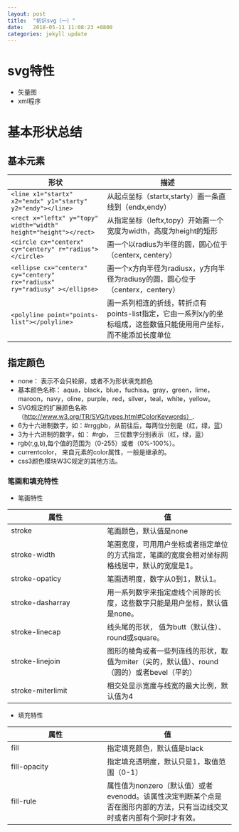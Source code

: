 ```yaml
---
layout: post
title:  "初识svg（一）"
date:   2018-05-11 11:08:23 +0800
categories: jekyll update
---
```


# svg特性

- 矢量图
- xml程序

# 基本形状总结


## 基本元素

|形状|描述|
|---|----|
|```<line x1="startx" x2="endx" y1="starty" y2="endy"></line>```|从起点坐标（startx,starty）画一条直线到（endx,endy）|
|```<rect x="leftx" y="topy" width="width" height="height"></rect>```|从指定坐标（leftx,topy）开始画一个宽度为width，高度为height的矩形|
|```<circle cx="centerx" cy="centery" r="radius"></circle>```|画一个以radius为半径的圆，圆心位于（centerx, centery）|
|```<ellipse cx="centerx" cy="centery" rx="radiusx" ry="radiusy" ></ellipse>```|画一个x方向半径为radiusx，y方向半径为radiusy的圆，圆心位于（centerx，centery）|
|```<polyline point="points-list"></polyline>```|画一系列相连的折线，转折点有points-list指定，它由一系列x/y的坐标组成，这些数值只能使用用户坐标，而不能添加长度单位|

## 指定颜色
* none： 表示不会只轮廓，或者不为形状填充颜色
* 基本颜色名称： aqua，black，blue，fuchisa，gray，green，lime，
maroon，navy，oline，purple，red，silver，teal，white，yellow。
* SVG规定的扩展颜色名称（http://www.w3.org/TR/SVG/types.html#ColorKeywords）.
* 6为十六进制数字，如：#rrggbb，从前往后，每两位分别是（红，绿，蓝）
* 3为十六进制的数字，如： #rgb， 三位数字分别表示（红，绿，蓝）
* rgb(r,g,b),每个值的范围为（0-255）或者（0%-100%）。
* currentcolor， 来自元素的color属性，一般是继承的。
* css3颜色模块W3C规定的其他方法。

### 笔画和填充特性
* 笔画特性
<style>
table th:first-of-type {
    width: 200px;
}
</style>

|属性|值|
|---|--|
|stroke|笔画颜色，默认值是none|
|stroke-width|笔画宽度，可用用户坐标或者指定单位的方式指定，笔画的宽度会相对坐标网格线居中，默认的宽度是1。|
|stroke-opaticy|笔画透明度，数字从0到1，默认1。|
|stroke-dasharray|用一系列数字来指定虚线个间隙的长度，这些数字只能是用户坐标，默认值是none。|
|stroke-linecap|线头尾的形状， 值为butt（默认住）、round或square。|
|stroke-linejoin| 图形的棱角或者一些列连线的形状，取值为miter（尖的，默认值）、round（圆的）或者bevel（平的）|
|stroke-miterlimit| 相交处显示宽度与线宽的最大比例，默认值为4|

* 填充特性

|属性|值|
|--------|--|
|fill| 指定填充颜色，默认值是black|
|fill-opacity|指定填充透明度，默认只是1，取值范围（0-1）|
|fill-rule|属性值为nonzero（默认值）或者evenodd。该属性决定判断某个点是否在图形内部的方法，只有当边线交叉时或者内部有个洞时才有效。|
